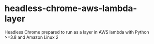 # headless-chrome-aws-lambda-layer
Headless Chrome prepared to run as a layer in AWS lambda with Python >=3.8 and  Amazon Linux 2
